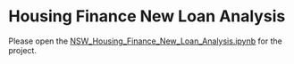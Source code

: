 # Housing Finance New Loan Analysis
Please open the [NSW_Housing_Finance_New_Loan_Analysis.ipynb](https://github.com/famigerate/NSW-Housing-Finance-New-Loan-Analysis/blob/9a290928216b98cb5aab1d5a05b34c6c5f11c94d/NSW_Housing_Finance_New_Loan_Analysis.ipynb) for the project.
